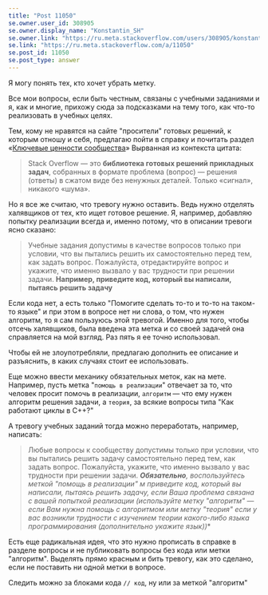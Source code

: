 ```yaml
---
title: "Post 11050"
se.owner.user_id: 308905
se.owner.display_name: "Konstantin_SH"
se.owner.link: "https://ru.meta.stackoverflow.com/users/308905/konstantin-sh"
se.link: "https://ru.meta.stackoverflow.com/a/11050"
se.post_id: 11050
se.post_type: answer
---
```

<p>Я могу понять тех, кто хочет убрать метку.</p>
<p>Все мои вопросы, если быть честным, связаны с учебными заданиями и я, как и многие, прихожу сюда за подсказками на тему того, как что-то реализовать в учебных целях.</p>
<p>Тем, кому не нравятся на сайте &quot;просители&quot; готовых решений, к которым отношу и себя, предлагаю пойти в справку и почитать раздел «<a href="https://ru.stackoverflow.com/help/key-values">Ключевые ценности сообщества</a>» Вырванная из контекста цитата:</p>
<blockquote>
<p>Stack Overflow — это <strong>библиотека готовых решений прикладных задач</strong>, собранных в формате проблема (вопрос) — решения (ответы) в сжатом виде без ненужных деталей. Только «сигнал», никакого «шума».</p>
</blockquote>
<p>Но я все же считаю, что тревогу нужно оставить. Ведь нужно отделять халявщиков от тех, кто ищет готовое решение. Я, например, добавляю попытку реализации всегда и, именно потому, что в описании тревоги ясно сказано:</p>
<blockquote>
<p>Учебные задания допустимы в качестве вопросов только при условии, что вы пытались решить их самостоятельно перед тем, как задать вопрос. Пожалуйста, отредактируйте вопрос и укажите, что именно вызвало у вас трудности при решении задачи. <strong>Например, приведите код, который вы написали, пытаясь решить задачу</strong></p>
</blockquote>
<p>Если кода нет, а есть только &quot;Помогите сделать то-то и то-то на таком-то языке&quot; и при этом в вопросе нет ни слова, о том, что нужен алгоритм, то я сам пользуюсь этой тревогой.
Именно для того, чтобы отсечь халявщиков, была введена эта метка и со своей задачей она справляется на мой взгляд. Раз пять я ее точно использовал.</p>
<p>Чтобы ей не злоупотребляли, предлагаю дополнить ее описание и разъяснить, в каких случаях стоит ее использовать.</p>
<p>Еще можно ввести механику обязательных меток, как на мете. Например, пусть метка &quot;<code>помощь в реализации</code>&quot; отвечает за то, что человек просит помочь в реализации, <code>алгоритм</code> — что ему нужен алгоритм решения задачи, а <code>теория</code>, за всякие вопросы типа &quot;Как работают циклы в С++?&quot;</p>
<p>А тревогу учебных заданий тогда можно переработать, например, написать:</p>
<blockquote>
<p>Любые вопросы к сообществу допустимы только при условии, что
вы пытались решить задачу самостоятельно перед тем, как задать вопрос.
Пожалуйста, укажите, что именно вызвало у вас
трудности при решении задачи. <em><strong>Обязательно</strong>, воспользуйтесь меткой &quot;помощь в реализации&quot; м приведите код, который
вы написали, пытаясь решить задачу, если Ваша проблема связана с вашей попыткой реализации
(используйте метку &quot;алгоритм&quot; — если Вам нужна помощь с алгоритмом или метку &quot;теория&quot; если у вас возникли трудности с изучением теории какого-либо языка программирования (дополнительно укажите язык))</em>*</p>
</blockquote>
<p>Есть еще радикальная идея, что это нужно прописать в справке в разделе вопросы и не публиковать вопросы без кода или метки &quot;алгоритм&quot;. Выделять прямо красным и бить тревогу, как это сделано, если не поставить ни одной метки в вопросе.</p>
<p>Следить можно за блоками кода <code>// код</code>, ну или за меткой &quot;алгоритм&quot;</p>
